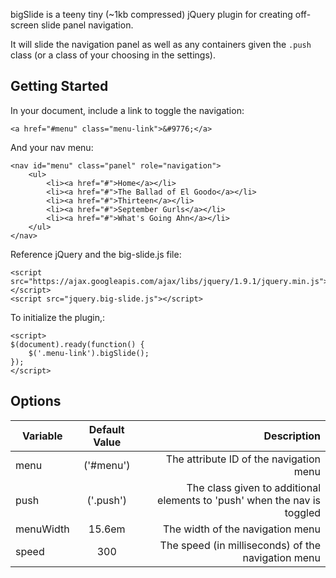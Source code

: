 bigSlide is a teeny tiny (~1kb compressed) jQuery plugin for creating off-screen slide panel navigation.

It will slide the navigation panel as well as any containers given the `.push` class (or a class of your choosing in the settings).

## Getting Started

In your document, include a link to toggle the navigation:

	<a href="#menu" class="menu-link">&#9776;</a>
	
And your nav menu:

	<nav id="menu" class="panel" role="navigation">
        <ul>
            <li><a href="#">Home</a></li>
            <li><a href="#">The Ballad of El Goodo</a></li>
            <li><a href="#">Thirteen</a></li>
            <li><a href="#">September Gurls</a></li>
            <li><a href="#">What's Going Ahn</a></li>
        </ul>
	</nav>


Reference jQuery and the big-slide.js file:


	<script src="https://ajax.googleapis.com/ajax/libs/jquery/1.9.1/jquery.min.js"></script>
	<script src="jquery.big-slide.js"></script>


To initialize the plugin,:

	<script>
    $(document).ready(function() {
        $('.menu-link').bigSlide();
    });
    </script>
    
## Options

| Variable   | Default Value | Description       |
| ---------- |:-------------:| -----------------:|
| menu       | ('#menu')     | The attribute ID of the navigation menu |
| push       | ('.push')     | The class given to additional elements to 'push' when the nav is toggled  |
| menuWidth  | 15.6em        | The width of the navigation menu |
| speed      | 300           | The speed (in milliseconds) of the navigation menu    |

